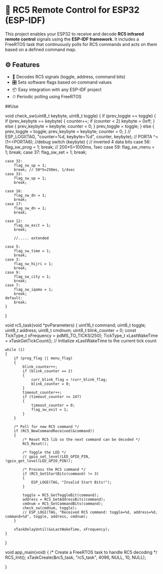 # 📡 RC5 Remote Control for ESP32 (ESP-IDF)

This project enables your ESP32 to receive and decode **RC5 infrared remote control** signals using the **ESP-IDF framework**. It includes a FreeRTOS task that continuously polls for RC5 commands and acts on them based on a defined command map.



## ⚙️ Features

- 🧠 Decodes RC5 signals (toggle, address, command bits)
- 🎛 Sets software flags based on command values
- 📦 Easy integration with any ESP-IDF project
- ⏱ Periodic polling using FreeRTOS

##Use

void check_sw(uint8_t keybyte, uint8_t toggle)
{
    if (prev_toggle == toggle)
    {
        if (prev_keybyte == keybyte)
        {
            counter++;
            if (counter < 2)
                keybyte = 0xff;
        }
        else
        {
            prev_keybyte = keybyte;
            counter = 0;
        }
        prev_toggle = toggle;
    }
    else
    {
        prev_toggle = toggle;
        prev_keybyte = keybyte;
        counter = 0;
    }
    // ESP_LOGI(TAG, "counter=%d, keybyte=%d", counter, keybyte);
    //  PORTA ^= (1<<PORTA6); //debug
    switch (keybyte)
    {
    // inverted 4 data bits
    case 56:
        flag_sw_prog = 1;
        break; // 200*5=1000ms, 1sec
    case 59:
        flag_sw_menu = 1;
        break;
    case 37:
        flag_sw_set = 1;
        break;

    case 32:
        flag_sw_up = 1;
        break; // 50*5=250ms, 1/4sec
    case 33:
        flag_sw_up = 1;
        break;

    case 16:
        flag_sw_dn = 1;
        break;
    case 17:
        flag_sw_dn = 1;
        break;

    case 12:
        flag_sw_exit = 1;
        break;

        //..... extended

    case 5:
        flag_sw_time = 1;
        break;
    case 3:
        flag_sw_hijri = 1;
        break;
    case 9:
        flag_sw_city = 1;
        break;
    case 7:
        flag_sw_iqama = 1;
        break;
    default:
        break;
    }
}

void rc5_task(void *pvParameters)
{
    uint16_t command;
    uint8_t toggle;
    uint8_t address;
    uint8_t cmdnum;
    uint8_t blink_counter = 0;
    const TickType_t xFrequency = pdMS_TO_TICKS(250);
    TickType_t xLastWakeTime = xTaskGetTickCount(); // Initialize xLastWakeTime to the current tick count

    while (1)
    {
        if (prog_flag || menu_flag)
        {
            blink_counter++;
            if (blink_counter == 2)
            {
                curr_blink_flag = !curr_blink_flag;
                blink_counter = 0;
            }
            timeout_counter++;
            if (timeout_counter >= 247)
            {
                timeout_counter = 0;
                flag_sw_exit = 1;
            }
        }

        /* Poll for new RC5 command */
        if (RC5_NewCommandReceived(&command))
        {
            /* Reset RC5 lib so the next command can be decoded */
            RC5_Reset();

            /* Toggle the LED */
            // gpio_set_level(LED_GPIO_PIN, !gpio_get_level(LED_GPIO_PIN));

            /* Process the RC5 command */
            if (RC5_GetStartBits(command) != 3)
            {
                ESP_LOGE(TAG, "Invalid Start Bits!");
            }

            toggle = RC5_GetToggleBit(command);
            address = RC5_GetAddressBits(command);
            cmdnum = RC5_GetCommandBits(command);
            check_sw(cmdnum, toggle);
            // ESP_LOGI(TAG, "Received RC5 command: toggle=%d, address=%d, command=%d", toggle, address, cmdnum);
        }

        vTaskDelayUntil(&xLastWakeTime, xFrequency);
    }
}

void app_main(void)
{
     /* Create a FreeRTOS task to handle RC5 decoding */
    RC5_Init();
    xTaskCreate(&rc5_task, "rc5_task", 4096, NULL, 10, NULL);

}

